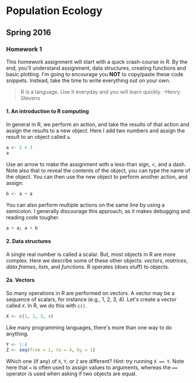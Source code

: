 # Population Ecology
## Spring 2016
### Homework 1
This homework assignment will start with a quick crash-course in R. By the end, you'll understand assignment, data structures, creating functions and basic plotting. I'm going to encourage you **NOT** to copy/paste these code snippets. Instead, take the time to write everything out on your own.
> R is a language. Use it everyday and you will learn quickly.
> -Henry Stevens

#### 1. An introduction to R computing

In general in R, we perform an action, and take the results of that action and
assign the results to a new object. Here I add
two numbers and assign the result to an object called `a`.

```r
a <- 2 + 3
a
```
Use an arrow to make the assignment with a
less-than sign, <, and a dash. Note also that to reveal the contents of the object,
you can type the name of the object. You can then use the new object to perform another action, and assign:

```r
b <- a + a
```

You can also perform multiple actions on the same line by using a semicolon. I generally discourage this approach, as it makes debugging and reading code tougher.

```r
a + a; a + b
```

#### 2. Data structures
A single real number is called a scalar. But, most
objects in R are more complex. Here we describe some of these other objects:
*vectors*, *matrices*, *data frames*, *lists*, and *functions*. R operates (does stuff) to objects.

#### 2a. Vectors
So many operations in R are performed on vectors. A vector may be a sequence of scalars, for instance (e.g., 1, 2, 3, 4). Let's create a vector called `X`. In R, we do this with `c()`.

```r
X <- c(1, 2, 3, 4)
```

Like many programming languages, there's more than one way to do anything.

```r
Y <- 1:4
Z <- seq(from = 1, to = 4, by = 1)
```
Which one (if any) of `X`, `Y`, or `Z` are different? *Hint:* try running `X == Y`. Note here that `=` is often used to assign values to arguments, whereas the `==` operator is used when asking if two objects are equal.




